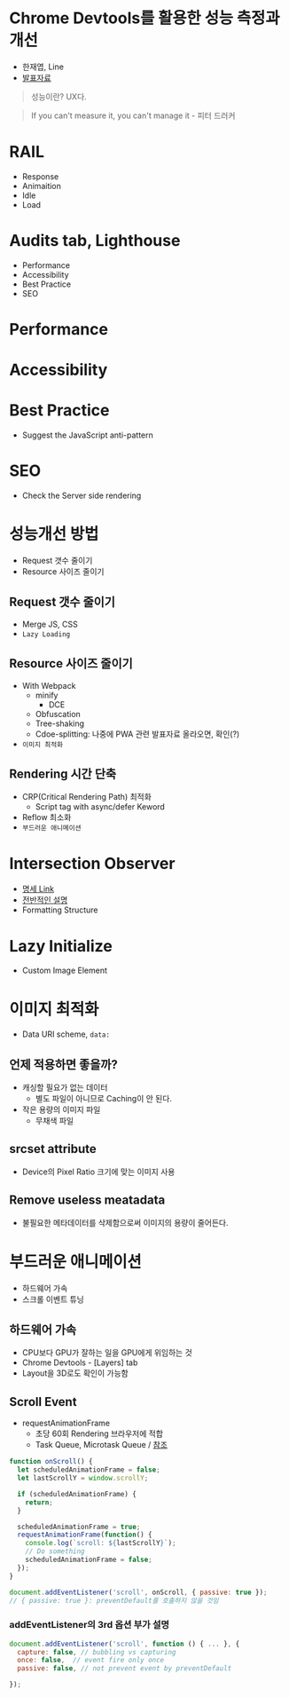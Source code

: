 # Chrome Devtools를 활용한 성능 측정과 개선
- 한재엽, Line
- [발표자료](https://slides.com/jbee/devfest_seoul_2018_performance_optimization_with_chrome_devtools#/)

> 성능이란? UX다.

> If you can't measure it, you can't manage it - 피터 드러커

# RAIL
- Response
- Animaition
- Idle
- Load

# Audits tab, Lighthouse
- Performance
- Accessibility
- Best Practice
- SEO

# Performance

# Accessibility

# Best Practice
- Suggest the JavaScript anti-pattern

# SEO
- Check the Server side rendering

# 성능개선 방법
- Request 갯수 줄이기
- Resource 사이즈 줄이기

## Request 갯수 줄이기
- Merge JS, CSS
- `Lazy Loading`

## Resource 사이즈 줄이기
- With Webpack
  - minify
    - DCE
  - Obfuscation
  - Tree-shaking
  - Cdoe-splitting: 나중에 PWA 관련 발표자료 올라오면, 확인(?)
- `이미지 최적화`

## Rendering 시간 단축
- CRP(Critical Rendering Path) 최적화
  - Script tag with async/defer Keword
- Reflow 최소화
- `부드러운 애니메이션`

# Intersection Observer
- [명세 Link](https://www.w3.org/TR/intersection-observer/)
- [전반적인 설명](http://bit.ly/2z4aV3i)
- Formatting Structure

# Lazy Initialize
- Custom Image Element

# 이미지 최적화
- Data URI scheme, `data:`

## 언제 적용하면 좋을까?
- 캐싱할 필요가 없는 데이터
  - 별도 파일이 아니므로 Caching이 안 된다.
- 작은 용량의 이미지 파일
  - 무채색 파일

## srcset attribute
- Device의 Pixel Ratio 크기에 맞는 이미지 사용

## Remove useless meatadata
- 불필요한 메타데이터를 삭제함으로써 이미지의 용량이 줄어든다.

# 부드러운 애니메이션
- 하드웨어 가속
- 스크롤 이벤트 튜닝

## 하드웨어 가속
- CPU보다 GPU가 잘하는 일을 GPU에게 위임하는 것
- Chrome Devtools - [Layers] tab
- Layout을 3D로도 확인이 가능함

## Scroll Event
- requestAnimationFrame
  - 초당 60회 Rendering 브라우저에 적합
  - Task Queue, Microtask Queue / [참조](http://sculove.github.io/blog/2018/01/18/javascriptflow/)

``` JavaScript
function onScroll() {
  let scheduledAnimationFrame = false;
  let lastScrollY = window.scrollY;

  if (scheduledAnimationFrame) {
    return;
  }

  scheduledAnimationFrame = true;
  requestAnimationFrame(function() {
    console.log(`scroll: ${lastScrollY}`);
    // Do something
    scheduledAnimationFrame = false;
  });
}

document.addEventListener('scroll', onScroll, { passive: true });
// { passive: true }: preventDefault를 호출하지 않을 것임
```
### addEventListener의 3rd 옵션 부가 설명

``` JavaScript
document.addEventListener('scroll', function () { ... }, {
  capture: false, // bubbling vs capturing
  once: false,  // event fire only once
  passive: false, // not prevent event by preventDefault

});
```

